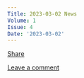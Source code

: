 ```yaml
---
Title: 2023-03-02 News
Volume: 1
Issue: 4
Date: '2023-03-02'
---
```

[Share](https://johto.substack.com/p/vol1-4?utm_source=substack&utm_medium=email&utm_content=share&action=share)

[Leave a comment](https://johto.substack.com/p/vol1-4/comments)